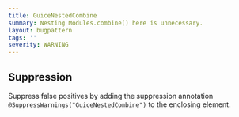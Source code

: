 ```yaml
---
title: GuiceNestedCombine
summary: Nesting Modules.combine() here is unnecessary.
layout: bugpattern
tags: ''
severity: WARNING
---
```


<!--
*** AUTO-GENERATED, DO NOT MODIFY ***
To make changes, edit the @BugPattern annotation or the explanation in docs/bugpattern.
-->



## Suppression
Suppress false positives by adding the suppression annotation `@SuppressWarnings("GuiceNestedCombine")` to the enclosing element.
